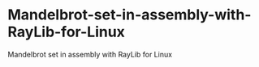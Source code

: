 # Mandelbrot-set-in-assembly-with-RayLib-for-Linux
Mandelbrot set in assembly with RayLib for Linux
